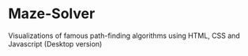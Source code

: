 # Maze-Solver
Visualizations of famous path-finding algorithms using HTML, CSS and Javascript (Desktop version)

